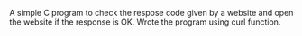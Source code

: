 A simple C program to check the respose code given by a website and open the website if the response is OK. Wrote the program using curl function.
